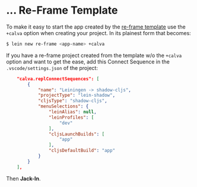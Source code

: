 # ... Re-Frame Template

To make it easy to start the app created by the [re-frame template](https://github.com/day8/re-frame-template) use the `+calva` option when creating your project. In its plainest form that becomes:

```sh
$ lein new re-frame <app-name> +calva
```

If you have a re-frame project created from the template w/o the `+calva` option and want to get the ease, add this Connect Sequence in the `.vscode/settings.json` of the project:

```json
    "calva.replConnectSequences": [
        {
            "name": "Leiningen -> shadow-cljs",
            "projectType": "lein-shadow",
            "cljsType": "shadow-cljs",
            "menuSelections": {
                "leinAlias": null,
                "leinProfiles": [
                    "dev"
                ],
                "cljsLaunchBuilds": [
                    "app"
                ],
                "cljsDefaultBuild": "app"
            }
        }
    ],
```

Then **Jack-In**.
